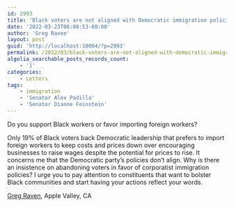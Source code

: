 ```yaml
---
id: 2993
title: 'Black voters are not aligned with Democratic immigration policies'
date: '2022-03-23T06:08:53-08:00'
author: 'Greg Raven'
layout: post
guid: 'http://localhost:10004/?p=2993'
permalink: /2022/03/black-voters-are-not-aligned-with-democratic-immigration-policies/
algolia_searchable_posts_records_count:
    - '1'
categories:
    - Letters
tags:
    - immigration
    - 'Senator Alex Padilla'
    - 'Senator Dianne Feinstein'
---
```


Do you support Black workers or favor importing foreign workers?

Only 19% of Black voters back Democratic leadership that prefers to import foreign workers to keep costs and prices down over encouraging businesses to raise wages despite the potential for prices to rise. It concerns me that the Democratic party’s policies don’t align. Why is there an insistence on abandoning voters in favor of corporatist immigration policies? I urge you to pay attention to constituents that want to bolster Black communities and start having your actions reflect your words.

[Greg Raven](https://www.gregraven.org/), Apple Valley, CA